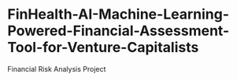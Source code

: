 # FinHealth-AI-Machine-Learning-Powered-Financial-Assessment-Tool-for-Venture-Capitalists
Financial Risk Analysis Project
